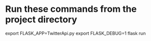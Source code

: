 # Run these commands from the project directory
export FLASK_APP=TwitterApi.py
export FLASK_DEBUG=1
flask run
